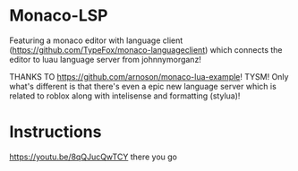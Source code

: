 # Monaco-LSP
 Featuring a monaco editor with language client (https://github.com/TypeFox/monaco-languageclient) which connects the editor to luau language server from johnnymorganz!

THANKS TO https://github.com/arnoson/monaco-lua-example! TYSM!
Only what's different is that there's even a epic new language server which is related to roblox along with intelisense and formatting (stylua)!

# Instructions

https://youtu.be/8qQJucQwTCY there you go
